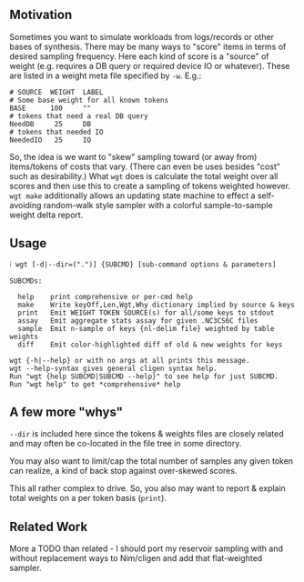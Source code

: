 Motivation
----------
Sometimes you want to simulate workloads from logs/records or other bases of
synthesis.  There may be many ways to "score" items in terms of desired sampling
frequency.  Here each kind of score is a "source" of weight (e.g. requires a DB
query or required device IO or whatever).  These are listed in a weight meta
file specified by `-w`.  E.g.:
```
# SOURCE  WEIGHT  LABEL
# Some base weight for all known tokens
BASE      100     ""
# tokens that need a real DB query
NeedDB     25     DB
# tokens that needed IO
NeededIO   25     IO
```
So, the idea is we want to "skew" sampling toward (or away from) items/tokens of
costs that vary.  (There can even be uses besides "cost" such as desirability.)
What `wgt` does is calculate the total weight over all scores and then use this
to create a sampling of tokens weighted however.  `wgt make` additionally allows
an updating state machine to effect a self-avoiding random-walk style sampler
with a colorful sample-to-sample weight delta report.

Usage
-----
```
⁞ wgt [-d|--dir=(".")] {SUBCMD} [sub-command options & parameters]

SUBCMDs:

  help    print comprehensive or per-cmd help
  make    Write keyOff,Len,Wgt,Why dictionary implied by source & keys
  print   Emit WEIGHT TOKEN SOURCE(s) for all/some keys to stdout
  assay   Emit aggregate stats assay for given .NC3CS6C files
  sample  Emit n-sample of keys {nl-delim file} weighted by table weights
  diff    Emit color-highlighted diff of old & new weights for keys

wgt {-h|--help} or with no args at all prints this message.
wgt --help-syntax gives general cligen syntax help.
Run "wgt {help SUBCMD|SUBCMD --help}" to see help for just SUBCMD.
Run "wgt help" to get *comprehensive* help
```

A few more "whys"
-----------------
`--dir` is included here since the tokens & weights files are closely related
and may often be co-located in the file tree in some directory.

You may also want to limit/cap the total number of samples any given token can
realize, a kind of back stop against over-skewed scores.

This all rather complex to drive.  So, you also may want to report & explain
total weights on a per token basis (`print`). 

Related Work
------------
More a TODO than related - I should port my reservoir sampling with and without
replacement ways to Nim/cligen and add that flat-weighted sampler.
